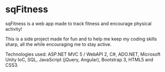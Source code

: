 # sqFitness
sqFitness is a web app made to track fitness and encourage physical activity!

This is a side project made for fun and to help me keep my coding skills sharp, all the while encouraging me to stay active.

Technologies used: ASP.NET MVC 5 / WebAPI 2, C#, ADO.NET, Microsoft Unity IoC, SQL, JavaScript (jQuery, Angular), Bootstrap 3, HTML5 and CSS3.
